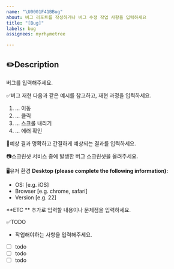 ```yaml
---
name: "\U0001F41BBug"
about: 버그 리포트를 작성하거나 버그 수정 작업 사항을 입력하세요
title: "[Bug]"
labels: bug
assignees: myrhymetree

---
```


✏️Description
-
버그를 입력해주세요.

✅버그 재현
다음과 같은 예시를 참고하고, 재현 과정을 입력하세요.
1. ... 이동
2. ... 클릭
3. ... 스크롤 내리기
4. ... 에러 확인 

🔎예상 결과
명확하고 간결하게 예상되는 결과를 입력하세요.

📷스크린샷
서비스 중에 발생한 버그 스크린샷을 올려주세요.

🖥️유저 환경
**Desktop (please complete the following information):**
 - OS: [e.g. iOS]
 - Browser [e.g. chrome, safari]
 - Version [e.g. 22]

**ETC **
추가로 입력할 내용이나 문제점을 입력하세요.

✅TODO
- 작업해야하는 사항을 입력해주세요.
- [ ] todo
- [ ] todo
- [ ] todo

